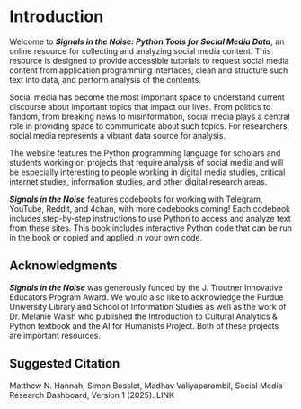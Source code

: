 # Introduction 
Welcome to ***Signals in the Noise: Python Tools for Social Media Data***, an online resource for collecting and analyzing social media content. This resource is designed to provide accessible tutorials to request social media content from application programming interfaces, clean and structure such text into data, and perform analysis of the contents.

Social media has become the most important space to understand current discourse about important topics that impact our lives. From politics to fandom, from breaking news to misinformation, social media plays a central role in providing space to communicate about such topics. For researchers, social media represents a vibrant data source for analysis.
 
The website features the Python programming language for scholars and students working on projects that require analysis of social media and will be especially interesting to people working in digital media studies, critical internet studies, information studies, and other digital research areas.

***Signals in the Noise*** features codebooks for working with Telegram, YouTube, Reddit, and 4chan, with more codebooks coming! Each codebook includes step-by-step instructions to use Python to access and analyze text from these sites. This book includes interactive Python code that can be run in the book or copied and applied in your own code.   

## Acknowledgments
***Signals in the Noise*** was generously funded by the J. Troutner Innovative Educators Program Award. We would also like to acknowledge the Purdue University Library and School of Information Studies as well as the work of Dr. Melanie Walsh who published the Introduction to Cultural Analytics & Python textbook and the AI for Humanists Project. Both of these projects are important resources.

## Suggested Citation
Matthew N. Hannah, Simon Bosslet, Madhav Valiyaparambil, Social Media Research Dashboard, Version 1 (2025). LINK




